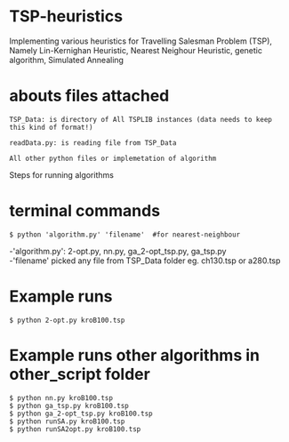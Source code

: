 # TSP-heuristics
Implementing various heuristics for Travelling Salesman Problem (TSP), Namely Lin-Kernighan Heuristic, Nearest Neighour Heuristic, genetic algorithm, Simulated Annealing

# abouts files attached
	TSP_Data: is directory of All TSPLIB instances (data needs to keep this kind of format!)
	
	readData.py: is reading file from TSP_Data
	
	All other python files or implemetation of algorithm

Steps for running algorithms
# terminal commands
	$ python 'algorithm.py' 'filename'  #for nearest-neighbour
-'algorithm.py': 2-opt.py, nn.py, ga_2-opt_tsp.py, ga_tsp.py	   
-'filename' picked any file from TSP_Data folder eg. ch130.tsp or a280.tsp

# Example runs	
	$ python 2-opt.py kroB100.tsp
	
# Example runs other algorithms in other_script folder
	$ python nn.py kroB100.tsp
	$ python ga_tsp.py kroB100.tsp
	$ python ga_2-opt_tsp.py kroB100.tsp
	$ python runSA.py kroB100.tsp
	$ python runSA2opt.py kroB100.tsp 
 
 
 
